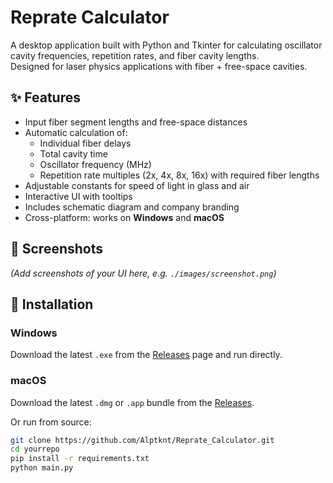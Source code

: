 # Reprate Calculator

A desktop application built with Python and Tkinter for calculating oscillator cavity frequencies, repetition rates, and fiber cavity lengths.  
Designed for laser physics applications with fiber + free-space cavities.

## ✨ Features
- Input fiber segment lengths and free-space distances
- Automatic calculation of:
  - Individual fiber delays
  - Total cavity time
  - Oscillator frequency (MHz)
  - Repetition rate multiples (2x, 4x, 8x, 16x) with required fiber lengths
- Adjustable constants for speed of light in glass and air
- Interactive UI with tooltips
- Includes schematic diagram and company branding
- Cross-platform: works on **Windows** and **macOS**

## 📸 Screenshots
*(Add screenshots of your UI here, e.g. `./images/screenshot.png`)*

## 🚀 Installation

### Windows
Download the latest `.exe` from the [Releases](../../releases) page and run directly.

### macOS
Download the latest `.dmg` or `.app` bundle from the [Releases](../../releases).

Or run from source:

```bash
git clone https://github.com/Alptknt/Reprate_Calculator.git
cd yourrepo
pip install -r requirements.txt
python main.py
